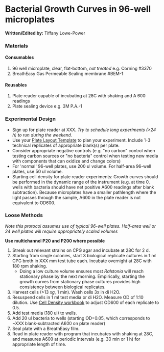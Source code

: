 # Bacterial Growth Curves in 96-well microplates

**Written/Edited by:** Tiffany Lowe-Power

### Materials

#### Consumables 
1. 96 well microplate, clear, flat-bottom, *not treated* e.g. Corning #3370
1. BreathEasy Gas Permeable Sealing membrane #BEM-1

#### Reusables 
1. Plate reader capable of incubating at 28C with shaking and A 600 readings
1. Plate sealing device e.g. 3M P.A.-1

### Experimental Design
* Sign up for plate reader at XXX. *Try to schedule long experiments (>24 h) to run during the weekend.*
* Use your [Plate Layout Template](workbooks/template_plate_layouts.xlsx) to plan your experiment. 
Include 1-3 technical replicates of appropriate blank(s) per plate. 
* Consider appropriate negative controls (e.g. "no carbon" control when testing carbon sources or "no bacteria" control when testing new media with components that can oxidize and change colors)
* For 'normal' 96-well plates, use 200 ul volume. 
For half-area 96-well plates, use 50 ul volume. 
* Starting cell density for plate reader experiments:
Growth curves should be performed in the dynamic range of the instrument (e.g. at time 0, wells with bacteria should have net positive A600 readings after blank subtraction).
Because microplates have a smaller pathlength where the light passes through the sample, A600 in the plate reader is not equivalent to OD600. 

### Loose Methods

*Note this protocol assumes use of typical 96-well plates. Half-area well or 24 well plates will require appropriately scaled volumes*

**Use multichannel P20 and P200 where possible**

1. Streak out relevant strains on CPG agar and incubate at 28C for 2 d.
1. Starting from single colonies, start 3 biological replicate cultures in 1 ml CPG broth in XXX mm test tube each. 
Incubate overnight at 28C with 180 rpm shaking.
   * Doing a low culture volume ensures most *Ralstonia* will reach stationary phase by the next morning. 
   Empirically, starting the growth curves from stationary phase cultures provides high consistency between biological replicates. 
1. Harvest cells (>13 *xg*, 1 min). 
Wash cells 3x in di H2O. 
1. Resuspend cells in 1 ml test media or di H2O. 
Measure OD of 1:10 dilution. 
Use [Cell Density workbook](workbooks/bacterial_density_workbook.xlsx) to adjust OD600 of each replicate to 0.5.  
1. Add test media (180 ul) to wells. 
1. Add 20 ul bacteria to wells (starting OD=0.05, which corresponds to ~XXX blank-subtracted A600 on plate reader)
1. Seal plate with a BreathEasy film.
1. Read in plate reader with program that incubates with shaking at 28C, and measures A600 at periodic intervals (e.g. 30 min or 1 h) for appropriate length of time. 


